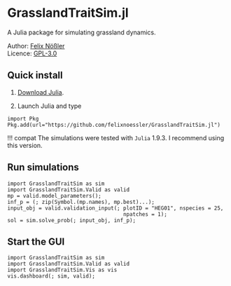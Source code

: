# GrasslandTraitSim.jl

A Julia package for simulating grassland dynamics.

Author: [Felix Nößler](https://github.com/FelixNoessler/)\
Licence: [GPL-3.0](https://github.com/FelixNoessler/GrasslandTraitSim.jl/blob/master/LICENSE)

## Quick install

1. [Download Julia](https://julialang.org/downloads/).

2. Launch Julia and type

```@julia
import Pkg
Pkg.add(url="https://github.com/felixnoessler/GrasslandTraitSim.jl")
```

!!! compat
    The simulations were tested with `Julia` 1.9.3. I recommend using this version.
    
## Run simulations

```@julia
import GrasslandTraitSim as sim
import GrasslandTraitSim.Valid as valid
mp = valid.model_parameters();
inf_p = (; zip(Symbol.(mp.names), mp.best)...);
input_obj = valid.validation_input(; plotID = "HEG01", nspecies = 25,
                                     npatches = 1);
sol = sim.solve_prob(; input_obj, inf_p);
```

## Start the GUI

```@julia
import GrasslandTraitSim as sim
import GrasslandTraitSim.Valid as valid
import GrasslandTraitSim.Vis as vis
vis.dashboard(; sim, valid);
```
